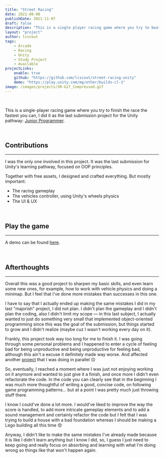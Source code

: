 ```yaml
---
title: "Street Racing"
date: 2021-08-08
publishDate: 2021-11-07
draft: false
description: "This is a single player racing game where you try to beat your own time by finishing a race."
layout: "project"
author: lcscout
tags:
    - Arcade
    - Racing
    - Unity
    - Study Project
    - Available
projectLinks:
    enable: true
    github: "https://github.com/lcscout/street-racing-unity"
    demo: "https://play.unity.com/mg/other/builds-cl-1"
image: /images/projects/SR-Gif_Compressed.gif
---
```


<br>

This is a single-player racing game where you try to finish the race the fastest you can, I did it as the last submission project for the Unity pathway: [Junior Programmer](https://learn.unity.com/pathway/junior-programmer).

<br>

## Contributions
---

I was the only one involved in this project. It was the last submission for Unity's learning pathway, focused on OOP principles.

Together with free assets, I designed and crafted everything. But mostly important:
- The racing gameplay
- The vehicles controller, using Unity's wheels physics
- The UI & UX

<br>

## Play the game
---
A demo can be found [here](https://play.unity.com/mg/other/builds-cl-1).

<br>

## Afterthoughts
---
Overall this was a good project to sharpen my basic skills, and even learn some new ones, for example, how to work with vehicle physics and doing a minimap. But I feel that I've done more mistakes than successes in this one.

I have to say that I actually ended up making the same mistakes I did in my last "majorish" project, I did not plan. I didn't plan the gameplay and I didn't plan the coding, also I didn't limit my scope — in this last subject, I actually wanted to just do something very small that implemented object-oriented programming since this was the goal of the submission, but things started to grow and I didn't realize (maybe cuz I wasn't working every day on it).

Frankly, this project took way too long for me to finish it. I was going through some personal problems and I happened to enter a cycle of feeling bad for being unproductive and being unproductive for feeling bad, although this ain't a excuse it definitely made way worse. And affected another [project](https://lucascoutinho.me/projects/gdstd3) that I was doing in parallel 😔

So, eventually, I reached a moment where I was just not enjoying working on it anymore and wanted to just give it a finish, and once more I didn't even refactorate the code. In the code you can clearly see that in the beginning I was much more thoughtful of writing a good, concise code, on following game programming patterns... but at a point I was pretty much just throwing stuff there.

I know I could've done a lot more. I would've liked to improve the way the score is handled, to add more intricate gameplay elements and to add a sound management and certainly refactor the code but I felt that I was trying to build a house with a bad foundation whereas I should be making a Lego building all this time 😞

Anyway, I didn't like to make the same mistakes I've already made because it is like I didn't learn anything but I know I did, so, I guess I just need to keep going and really focus on absorbing and learning with what I'm doing wrong so things like that won't happen again.
